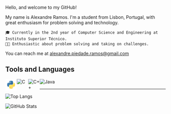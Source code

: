 Hello, and welcome to my GitHub!

My name is Alexandre Ramos. I'm a student from Lisbon, Portugal, with great enthusiasm for problem solving and technology.

    🎓 Currently in the 2nd year of Computer Science and Engineering at Instituto Superior Técnico.
    👨‍💻 Enthusiastic about problem solving and taking on challenges.

You can reach me at alexandre.piedade.ramos@gmail.com
## Tools and Languages
[<img align="left" alt="Python" width="36px" src="https://raw.githubusercontent.com/github/explore/80688e429a7d4ef2fca1e82350fe8e3517d3494d/topics/python/python.png" />][github]
[<img align="left" alt="C" width="36px" src="https://toppng.com/uploads/preview/c-programming-icon-c-programming-language-logo-11562945679duaxtn3yq0.png" />][github]
[<img align="left" alt="C++" width="36px" height="40px" src="https://upload.wikimedia.org/wikipedia/commons/thumb/1/18/ISO_C%2B%2B_Logo.svg/306px-ISO_C%2B%2B_Logo.svg.png?20170928190710" />][github]
[<img align="left" alt="Java" width="60px" src="https://1000logos.net/wp-content/uploads/2020/09/Java-Logo.png" />][github]
<br />

---

![Top Langs](https://github-readme-stats.vercel.app/api/top-langs/?username=alexandre-piedade-ramos&layout=compact)

![GitHub Stats](https://github-readme-stats.vercel.app/api?username=alexandre-piedade-ramos&count_private=true&show_icons=true&include_all_commits=true)

[github]: https://github.com/alexandre-piedade-ramos
[linkedin]: https://www.linkedin.com/in//alexandre-ramos-a00630309/
<!---
alexandre-piedade-ramos/alexandre-piedade-ramos is a ✨ special ✨ repository because its `README.md` (this file) appears on your GitHub profile.
You can click the Preview link to take a look at your changes.
--->
